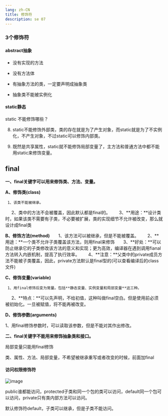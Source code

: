 ```yaml
---
lang: zh-CN
title: 修饰符
description: se 07
---
```



### 3个修饰符

#### abstract抽象

- 没有实现的方法

- 没有方法体

- 有抽象方法的类，一定要声明成抽象类

- 抽象类不能被实例化

#### static静态

static 不能修饰哪些？

8. static不能修饰外部类，类的存在就是为了产生对象，而static就是为了不实例化，不产生对象，不过static可以修饰内部类。

9. 既然是共享属性，static就不能修饰局部变量了，主方法和普通方法中都不能用static来修饰变量。



## final

**一、final关键字可以用来修饰类、方法、变量。**

**A、修饰类(class)**

     1、该类不能被继承。 
     2、类中的方法不会被覆盖，因此默认都是final的。 
     3、**用途：**设计类时，如果该类不需要有子类，不必要被扩展，类的实现细节不允许被改变，那么就设计成final类

**B、修饰方法(method)** 
     1、该方法可以被继承，但是不能被覆盖。 
     2、**用途：**一个类不允许子类覆盖该方法，则用final来修饰 
     3、**好处：**可以防止继承它的子类修改该方法的意义和实现；更为高效，编译器在遇到调用fianal方法转入内嵌机制，提高了执行效率。 
     4、**注意：**父类中的private成员方法不能被子类覆盖，因此，private方法默认是final型的(可以查看编译后的class文件)

**C、修饰变量(variable)**      

     1、用final修饰后变为常量。包括**静态变量、实例变量和局部变量**这三种。 
     2、**特点：**可以先声明，不给初值，这种叫做final空白。但是使用前必须被初始化。一旦被赋值，将不能再被改变。

**D、修饰参数(arguments)**      

   1、用final修饰参数时，可以读取该参数，但是不能对其作出修改。

**二、final关键字不能用来修饰抽象类和接口。**





局部变量只能用final修饰

类、属性、方法、局部变量，不希望被继承重写或者改变的时候，前面加final



#### 访问权限修饰符
![image](/javaimg/jvm3.png)



public谁都能访问，protected子类和同一个包的类可以访问，default同一个包可以访问，private只有类内部方法可以访问。

默认修饰符default，子类可以继承，但是子类不能访问。
